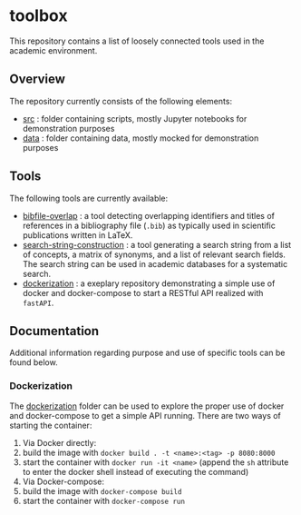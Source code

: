 # toolbox

This repository contains a list of loosely connected tools used in the academic environment.

## Overview

The repository currently consists of the following elements:

* [src](./src/) : folder containing scripts, mostly Jupyter notebooks for demonstration purposes
* [data](./data/) : folder containing data, mostly mocked for demonstration purposes

## Tools

The following tools are currently available:

* [bibfile-overlap](./src/bibfile-overlap.ipynb) : a tool detecting overlapping identifiers and titles of references in a bibliography file (`.bib`) as typically used in scientific publications written in LaTeX.
* [search-string-construction](./src/search-string-construction.ipynb) : a tool generating a search string from a list of concepts, a matrix of synonyms, and a list of relevant search fields. The search string can be used in academic databases for a systematic search.
* [dockerization](./src/dockerization/) : a exeplary repository demonstrating a simple use of docker and docker-compose to start a RESTful API realized with `fastAPI`.

## Documentation

Additional information regarding purpose and use of specific tools can be found below.

### Dockerization

The [dockerization](./src/dockerization/) folder can be used to explore the proper use of docker and docker-compose to get a simple API running. There are two ways of starting the container:

1. Via Docker directly:
  1. build the image with `docker build . -t <name>:<tag> -p 8080:8000`
  2. start the container with `docker run -it <name>` (append the `sh` attribute to enter the docker shell instead of executing the command)
2. Via Docker-compose:
  1. build the image with `docker-compose build`
  2. start the container with `docker-compose run`